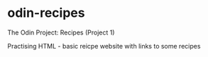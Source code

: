 # odin-recipes
The Odin Project: Recipes (Project 1)

Practising HTML - basic reicpe website with links to some recipes
